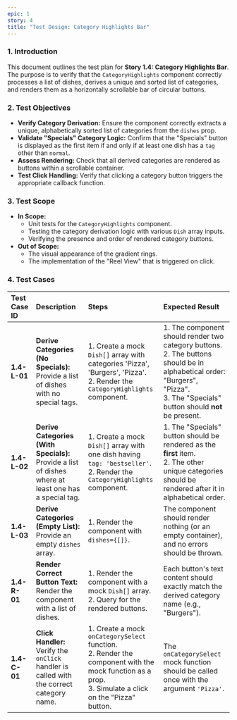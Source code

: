 ```yaml
---
epic: 1
story: 4
title: "Test Design: Category Highlights Bar"
---
```


### 1. Introduction

This document outlines the test plan for **Story 1.4: Category Highlights Bar**. The purpose is to verify that the `CategoryHighlights` component correctly processes a list of dishes, derives a unique and sorted list of categories, and renders them as a horizontally scrollable bar of circular buttons.

### 2. Test Objectives

*   **Verify Category Derivation:** Ensure the component correctly extracts a unique, alphabetically sorted list of categories from the `dishes` prop.
*   **Validate "Specials" Category Logic:** Confirm that the "Specials" button is displayed as the first item if and only if at least one dish has a `tag` other than `normal`.
*   **Assess Rendering:** Check that all derived categories are rendered as buttons within a scrollable container.
*   **Test Click Handling:** Verify that clicking a category button triggers the appropriate callback function.

### 3. Test Scope

*   **In Scope:**
    *   Unit tests for the `CategoryHighlights` component.
    *   Testing the category derivation logic with various `Dish` array inputs.
    *   Verifying the presence and order of rendered category buttons.
*   **Out of Scope:**
    *   The visual appearance of the gradient rings.
    *   The implementation of the "Reel View" that is triggered on click.

### 4. Test Cases

| Test Case ID | Description | Steps | Expected Result |
| :--- | :--- | :--- | :--- |
| **1.4-L-01** | **Derive Categories (No Specials):** Provide a list of dishes with no special tags. | 1. Create a mock `Dish[]` array with categories 'Pizza', 'Burgers', 'Pizza'. <br> 2. Render the `CategoryHighlights` component. | 1. The component should render two category buttons. <br> 2. The buttons should be in alphabetical order: "Burgers", "Pizza". <br> 3. The "Specials" button should **not** be present. |
| **1.4-L-02** | **Derive Categories (With Specials):** Provide a list of dishes where at least one has a special tag. | 1. Create a mock `Dish[]` array with one dish having `tag: 'bestseller'`. <br> 2. Render the `CategoryHighlights` component. | 1. The "Specials" button should be rendered as the **first** item. <br> 2. The other unique categories should be rendered after it in alphabetical order. |
| **1.4-L-03** | **Derive Categories (Empty List):** Provide an empty `dishes` array. | 1. Render the component with `dishes={[]}`. | The component should render nothing (or an empty container), and no errors should be thrown. |
| **1.4-R-01** | **Render Correct Button Text:** Render the component with a list of dishes. | 1. Render the component with a mock `Dish[]` array. <br> 2. Query for the rendered buttons. | Each button's text content should exactly match the derived category name (e.g., "Burgers"). |
| **1.4-C-01** | **Click Handler:** Verify the `onClick` handler is called with the correct category name. | 1. Create a mock `onCategorySelect` function. <br> 2. Render the component with the mock function as a prop. <br> 3. Simulate a click on the "Pizza" button. | The `onCategorySelect` mock function should be called once with the argument `'Pizza'`. |